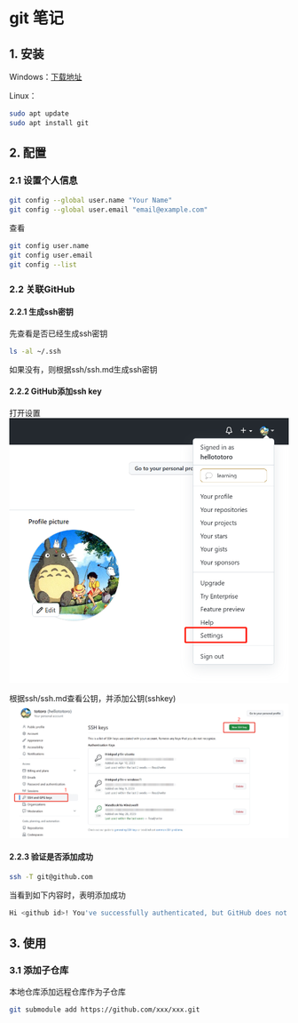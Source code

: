 # git 笔记

## 1. 安装

Windows：[下载地址](https://git-scm.com/downloads)

Linux：

```bash
sudo apt update
sudo apt install git
```

## 2. 配置

### 2.1 设置个人信息

```bash
git config --global user.name "Your Name"
git config --global user.email "email@example.com"
```

查看

```bash
git config user.name
git config user.email
git config --list
```

### 2.2 关联GitHub

#### 2.2.1 生成ssh密钥

先查看是否已经生成ssh密钥

```bash
ls -al ~/.ssh
```

如果没有，则根据ssh/ssh.md生成ssh密钥

#### 2.2.2 GitHub添加ssh key

打开设置
![打开设置](./resource/open_setting.png)

根据ssh/ssh.md查看公钥，并添加公钥(sshkey)
![添加ssh key](./resource/add_ssh_key.png)

#### 2.2.3 验证是否添加成功

```bash
ssh -T git@github.com
```

当看到如下内容时，表明添加成功

```bash
Hi <github id>! You've successfully authenticated, but GitHub does not provide shell access.
```

## 3. 使用

### 3.1 添加子仓库

本地仓库添加远程仓库作为子仓库

```bash
git submodule add https://github.com/xxx/xxx.git
```
